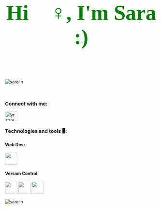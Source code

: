 <!DOCTYPE html>
<html>
  <head>

  </head>
  <body>
      <h1 align="center" style="color:green ; font-size: 70px; font-family:cursive" >  Hi 🧚‍♀️, I'm Sara :)   </h1>
     <h1 align="center" style="color: rgb(205,92,92); font-size: 70px; font-family:cursive" >  </h1>
  
<p align="left"> <img src="https://komarev.com/ghpvc/?username=saraiin&label=Profile%20views&color=0e75b6&style=flat" alt="saraiin" /> </p>

<br>
<h3 align="left">Connect with me:</h3>
<p align="left">
<a href="https://twitter.com/yrsare" target="blank"><img align="center" src="https://raw.githubusercontent.com/rahuldkjain/github-profile-readme-generator/master/src/images/icons/Social/twitter.svg" alt="yrsare" height="30" width="40" /></a>
</p>

<h3 align="left"> Technologies and tools 🖥️:</h3>
<h4>Web Dev:</h4> 
<img src="https://user-images.githubusercontent.com/25181517/192158954-f88b5814-d510-4564-b285-dff7d6400dad.png" style="height:40px; width: 40px;">
<h4>Version Control:</h4>
<a><img src="https://user-images.githubusercontent.com/25181517/192108374-8da61ba1-99ec-41d7-80b8-fb2f7c0a4948.png"style="height:40px; width: 40px;"></a>
<a><img src="https://user-images.githubusercontent.com/25181517/192108372-f71d70ac-7ae6-4c0d-8395-51d8870c2ef0.png"style="height:40px; width: 40px;"></a>
<a><img src="https://user-images.githubusercontent.com/25181517/192108376-c675d39b-90f6-4073-bde6-5a9291644657.png"style="height:40px; width: 40px;"></a>

<p><img align="center" src="https://github-readme-stats.vercel.app/api/top-langs?username=saraiin&show_icons=true&locale=en&layout=compact" alt="saraiin" /></p>
<br>

 

  </body> 
  </body>
</html>
